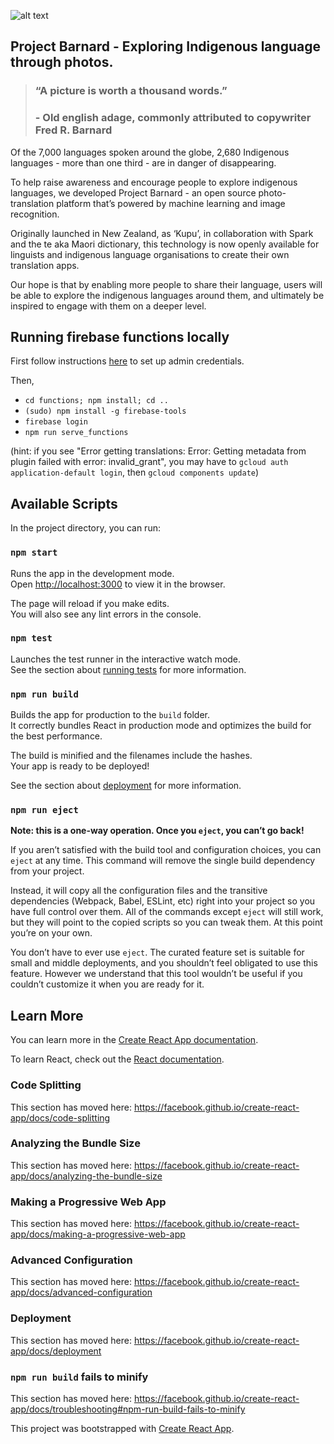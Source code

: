 ![alt text](https://storage.googleapis.com/barnard-public-assets/Barnard%20lock%20up%202.1.png)

## Project Barnard - Exploring Indigenous language through photos.

> ###  “A picture is worth a thousand words.”
> ### - Old english adage, commonly attributed to copywriter Fred R. Barnard


Of the 7,000 languages spoken around the globe, 2,680 Indigenous languages - more than one third - are in danger of disappearing. 

To help raise awareness and encourage people to explore indigenous languages, we developed Project Barnard - an open source photo-translation platform that’s powered by machine learning and image recognition. 

Originally launched in New Zealand, as ‘Kupu’, in collaboration with Spark and the te aka Maori dictionary, this technology is now openly available for linguists and indigenous language organisations to create their own translation apps.
 
Our hope is that by enabling more people to share their language, users will be able to explore the indigenous languages around them, and ultimately be inspired to engage with them on a deeper level. 

## Running firebase functions locally

First follow instructions [here](https://firebase.google.com/docs/functions/local-emulator#set_up_admin_credentials_optional) to set up admin credentials.

Then,
- `cd functions; npm install; cd ..`
- `(sudo) npm install -g firebase-tools`
- `firebase login`
- `npm run serve_functions`

(hint: if you see "Error getting translations: Error: Getting metadata from plugin failed with error: invalid_grant", you may have to `gcloud auth application-default login`, then `gcloud components update`)

## Available Scripts

In the project directory, you can run:

### `npm start`

Runs the app in the development mode.<br>
Open [http://localhost:3000](http://localhost:3000) to view it in the browser.

The page will reload if you make edits.<br>
You will also see any lint errors in the console.

### `npm test`

Launches the test runner in the interactive watch mode.<br>
See the section about [running tests](https://facebook.github.io/create-react-app/docs/running-tests) for more information.

### `npm run build`

Builds the app for production to the `build` folder.<br>
It correctly bundles React in production mode and optimizes the build for the best performance.

The build is minified and the filenames include the hashes.<br>
Your app is ready to be deployed!

See the section about [deployment](https://facebook.github.io/create-react-app/docs/deployment) for more information.

### `npm run eject`

**Note: this is a one-way operation. Once you `eject`, you can’t go back!**

If you aren’t satisfied with the build tool and configuration choices, you can `eject` at any time. This command will remove the single build dependency from your project.

Instead, it will copy all the configuration files and the transitive dependencies (Webpack, Babel, ESLint, etc) right into your project so you have full control over them. All of the commands except `eject` will still work, but they will point to the copied scripts so you can tweak them. At this point you’re on your own.

You don’t have to ever use `eject`. The curated feature set is suitable for small and middle deployments, and you shouldn’t feel obligated to use this feature. However we understand that this tool wouldn’t be useful if you couldn’t customize it when you are ready for it.

## Learn More

You can learn more in the [Create React App documentation](https://facebook.github.io/create-react-app/docs/getting-started).

To learn React, check out the [React documentation](https://reactjs.org/).

### Code Splitting

This section has moved here: https://facebook.github.io/create-react-app/docs/code-splitting

### Analyzing the Bundle Size

This section has moved here: https://facebook.github.io/create-react-app/docs/analyzing-the-bundle-size

### Making a Progressive Web App

This section has moved here: https://facebook.github.io/create-react-app/docs/making-a-progressive-web-app

### Advanced Configuration

This section has moved here: https://facebook.github.io/create-react-app/docs/advanced-configuration

### Deployment

This section has moved here: https://facebook.github.io/create-react-app/docs/deployment

### `npm run build` fails to minify

This section has moved here: https://facebook.github.io/create-react-app/docs/troubleshooting#npm-run-build-fails-to-minify

This project was bootstrapped with [Create React App](https://github.com/facebook/create-react-app).
